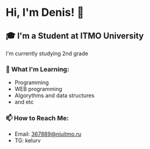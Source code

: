 # Hi, I'm Denis! 👋

## 🎓 I'm a Student at ITMO University
I'm currently studying 2nd grade 
### 🌱 What I'm Learning:
- Programming
- WEB programming
- Algorythms and data structures
- and etc


### 📫 How to Reach Me:
- Email: 367889@niuitmo.ru
- TG: kelurv


